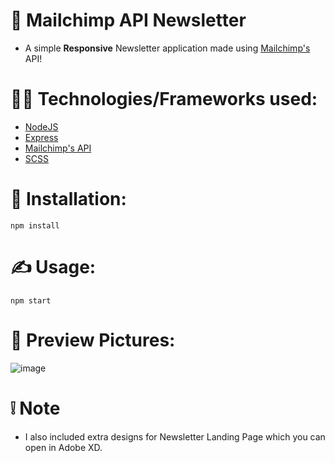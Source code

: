# 📮 Mailchimp API Newsletter
  * A simple **Responsive** Newsletter application made using [Mailchimp's](https://mailchimp.com/) API!
  
# 👨‍💻 Technologies/Frameworks used: 
  * [NodeJS](https://nodejs.org/en/)
  * [Express](https://expressjs.com/)
  * [Mailchimp's API](https://mailchimp.com/developer/)
  * [SCSS](https://sass-lang.com/)
  
# 🔌 Installation: 
  ```
  npm install
  ```

# ✍ Usage: 
  ```
  npm start
  ```
  
# 📸 Preview Pictures:   
 ![image](https://user-images.githubusercontent.com/35108041/133620447-057b831f-0dab-459f-9d42-78e10fda8644.png)

# ❕ Note
 * I also included extra designs for Newsletter Landing Page which you can open in Adobe XD.
